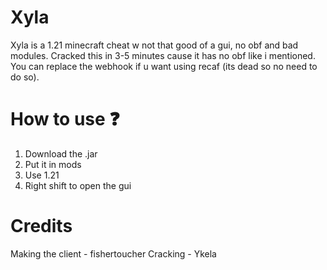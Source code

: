 # Xyla
Xyla is a 1.21 minecraft cheat w not that good of a gui, no obf and bad modules. Cracked this in 3-5 minutes cause it has no obf like i mentioned. You can replace the webhook if u want using recaf (its dead so no need to do so). 

# How to use ❓
1. Download the .jar
2. Put it in mods
3. Use 1.21
4. Right shift to open the gui

# Credits
Making the client - fishertoucher
Cracking - Ykela
